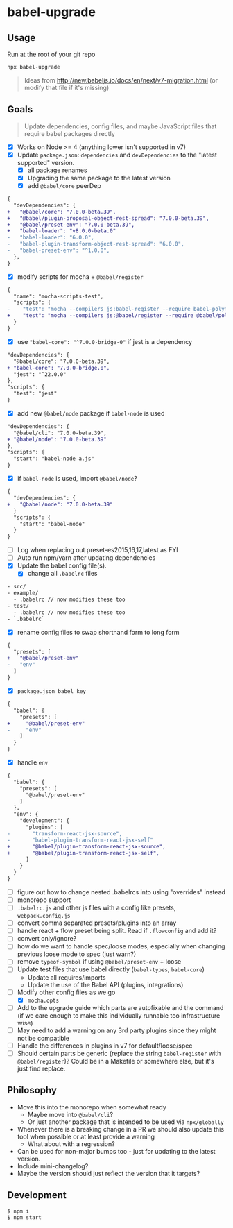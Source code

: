 # babel-upgrade

## Usage

Run at the root of your git repo

```bash
npx babel-upgrade
```

> Ideas from http://new.babeljs.io/docs/en/next/v7-migration.html (or modify that file if it's missing)

## Goals

> Update dependencies, config files, and maybe JavaScript files that require babel packages directly

- [x] Works on Node >= 4 (anything lower isn't supported in v7)
- [x] Update `package.json`: `dependencies` and `devDependencies` to the "latest supported" version. 
  - [x] all package renames
  - [x] Upgrading the same package to the latest version
  - [x] add `@babel/core` peerDep

```diff
{
  "devDependencies": {
+   "@babel/core": "7.0.0-beta.39",
+   "@babel/plugin-proposal-object-rest-spread": "7.0.0-beta.39",
+   "@babel/preset-env": "7.0.0-beta.39",
+   "babel-loader": "v8.0.0-beta.0"
-   "babel-loader": "6.0.0",
-   "babel-plugin-transform-object-rest-spread": "6.0.0",
-   "babel-preset-env": "^1.0.0",
  },
}
```
  
  - [x] modify scripts for mocha + `@babel/register`

```diff
{
  "name": "mocha-scripts-test",
  "scripts": {
-    "test": "mocha --compilers js:babel-register --require babel-polyfill test/*Test.js",
+    "test": "mocha --compilers js:@babel/register --require @babel/polyfill test/*Test.js",
  }
}
```
  
  - [x] use `"babel-core": "^7.0.0-bridge-0"` if jest is a dependency

```diff
"devDependencies": {
  "@babel/core": "7.0.0-beta.39",
+ "babel-core": "7.0.0-bridge.0",
  "jest": "^22.0.0"
},
"scripts": {
  "test": "jest"
}
```
  
  - [x] add new `@babel/node` package if `babel-node` is used

```diff
"devDependencies": {
  "@babel/cli": "7.0.0-beta.39",
+ "@babel/node": "7.0.0-beta.39"
},
"scripts": {
  "start": "babel-node a.js"
}
```

  - [x] if `babel-node` is used, import `@babel/node`?

```diff
{
  "devDependencies": {
+   "@babel/node": "7.0.0-beta.39"
  }
  "scripts": {
    "start": "babel-node"
  }
}
```
  
  - [ ] Log when replacing out preset-es2015,16,17,latest as FYI
- [ ] Auto run npm/yarn after updating dependencies
- [x] Update the babel config file(s).
  - [x] change all `.babelrc` files

```txt
- src/
- example/
  - .babelrc // now modifies these too
- test/
  - .babelrc // now modifies these too
- `.babelrc`
```
  - [x] rename config files to swap shorthand form to long form

```diff
{
  "presets": [
+   "@babel/preset-env"
-   "env"
  ]
}
```

  - [x] `package.json babel key`

```diff
{
  "babel": {
    "presets": [
+     "@babel/preset-env"
-     "env"
    ]
  }
}
```
  
  - [x] handle `env`

```diff
{
  "babel": {
    "presets": [
      "@babel/preset-env"
    ]
  },
  "env": {
    "development": {
      "plugins": [
-       "transform-react-jsx-source",
-       "babel-plugin-transform-react-jsx-self"
+       "@babel/plugin-transform-react-jsx-source",
+       "@babel/plugin-transform-react-jsx-self",
      ]
    }
  }
}


```
  
  - [ ] figure out how to change nested .babelrcs into using "overrides" instead
  - [ ] monorepo support
  - [ ] `.babelrc.js` and other js files with a config like presets, `webpack.config.js`
  - [ ] convert comma separated presets/plugins into an array
  - [ ] handle react + flow preset being split. Read if `.flowconfig` and add it?
  - [ ] convert only/ignore?
  - [ ] how do we want to handle spec/loose modes, especially when changing previous loose mode to spec (just warn?)
  - [ ] remove `typeof-symbol` if using `@babel/preset-env` + loose
- [ ] Update test files that use babel directly (`babel-types`, `babel-core`)
  - Update all requires/imports
  - Update the use of the Babel API (plugins, integrations)
- [ ] Modify other config files as we go
  - [x] `mocha.opts`
- [ ] Add to the upgrade guide which parts are autofixable and the command (if we care enough to make this individually runnable too infrastructure wise)
- [ ] May need to add a warning on any 3rd party plugins since they might not be compatible
- [ ] Handle the differences in plugins in v7 for default/loose/spec
- [ ] Should certain parts be generic (replace the string `babel-register` with `@babel/register`)? Could be in a Makefile or somewhere else, but it's just find replace.

## Philosophy

- Move this into the monorepo when somewhat ready
  - Maybe move into `@babel/cli`?
  - Or just another package that is intended to be used via `npx/globally`
- Whenever there is a breaking change in a PR we should also update this tool when possible or at least provide a warning
  - What about with a regression?
- Can be used for non-major bumps too - just for updating to the latest version.
- Include mini-changelog?
- Maybe the version should just reflect the version that it targets?

## Development
```sh
$ npm i
$ npm start
```
